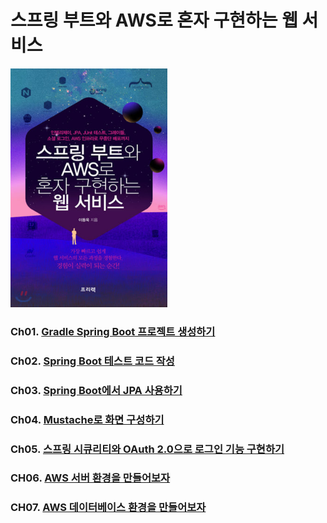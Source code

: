 # 스프링 부트와 AWS로 혼자 구현하는 웹 서비스


<img src="../../images/springbootWebService.png" width="50%" height="50%" title="스프링 부트와 AWS로 혼자 구현하는 웹 서비스" alt="springbootWebService"></img><br/>

### Ch01. [Gradle Spring Boot 프로젝트 생성하기](../../spring/chater01/)

### Ch02. [Spring Boot 테스트 코드 작성](../../spring/chater02/)

### Ch03. [Spring Boot에서 JPA 사용하기](../../spring/chater03/)

### Ch04. [Mustache로 화면 구성하기](../../spring/chater04/)

### Ch05. [스프링 시큐리티와 OAuth 2.0으로 로그인 기능 구현하기](../../spring/chater05/)

### CH06. [AWS 서버 환경을 만들어보자](../../spring/chater06/)

### CH07. [AWS 데이터베이스 환경을 만들어보자](../../spring/chater07/)